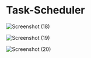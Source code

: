 # Task-Scheduler





![Screenshot (18)](https://github.com/Nithin542/Task-Scheduler/assets/146950397/26154696-91c1-4ebd-bee7-7ed89bd49de2)


![Screenshot (19)](https://github.com/Nithin542/Task-Scheduler/assets/146950397/76edf63c-1163-4ced-8488-7b6186b96599)


![Screenshot (20)](https://github.com/Nithin542/Task-Scheduler/assets/146950397/ae077d44-fbec-4444-8c59-57820da1651f)
